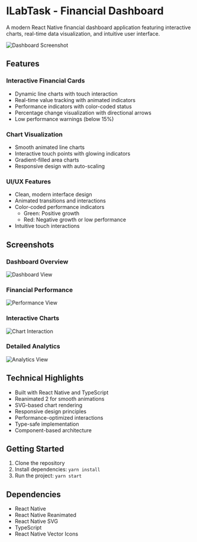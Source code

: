 # ILabTask - Financial Dashboard

A modern React Native financial dashboard application featuring interactive charts, real-time data visualization, and intuitive user interface.

![Dashboard Screenshot](./screenshot/screen-1.png)

## Features

### Interactive Financial Cards
- Dynamic line charts with touch interaction
- Real-time value tracking with animated indicators
- Performance indicators with color-coded status
- Percentage change visualization with directional arrows
- Low performance warnings (below 15%)

### Chart Visualization
- Smooth animated line charts
- Interactive touch points with glowing indicators
- Gradient-filled area charts
- Responsive design with auto-scaling

### UI/UX Features
- Clean, modern interface design
- Animated transitions and interactions
- Color-coded performance indicators
  - Green: Positive growth
  - Red: Negative growth or low performance
- Intuitive touch interactions

## Screenshots

### Dashboard Overview
![Dashboard View](./screenshot/screen-1.png)

### Financial Performance
![Performance View](./screenshot/screen-2.png)

### Interactive Charts
![Chart Interaction](./screenshot/screen-3.png)

### Detailed Analytics
![Analytics View](./screenshot/screen-4.png)

## Technical Highlights

- Built with React Native and TypeScript
- Reanimated 2 for smooth animations
- SVG-based chart rendering
- Responsive design principles
- Performance-optimized interactions
- Type-safe implementation
- Component-based architecture

## Getting Started

1. Clone the repository
2. Install dependencies: `yarn install`
3. Run the project: `yarn start`

## Dependencies

- React Native
- React Native Reanimated
- React Native SVG
- TypeScript
- React Native Vector Icons 

